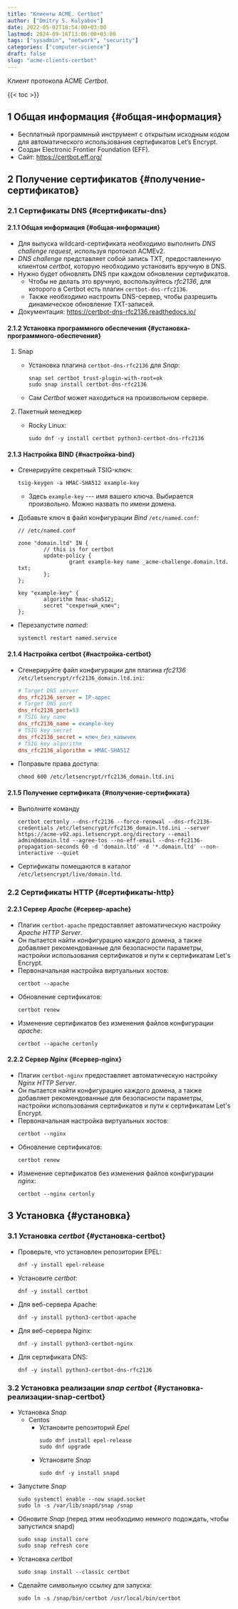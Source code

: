 ```yaml
---
title: "Клиенты ACME. Certbot"
author: ["Dmitry S. Kulyabov"]
date: 2022-05-02T16:54:00+03:00
lastmod: 2024-09-16T13:06:00+03:00
tags: ["sysadmin", "network", "security"]
categories: ["computer-science"]
draft: false
slug: "acme-clients-certbot"
---
```


Клиент протокола ACME _Certbot_.

<!--more-->

{{< toc >}}


## <span class="section-num">1</span> Общая информация {#общая-информация}

-   Бесплатный программный инструмент с открытым исходным кодом для автоматического использования сертификатов Let’s Encrypt.
-   Создан Electronic Frontier Foundation (EFF).
-   Сайт: <https://certbot.eff.org/>


## <span class="section-num">2</span> Получение сертификатов {#получение-сертификатов}


### <span class="section-num">2.1</span> Сертификаты DNS {#сертификаты-dns}


#### <span class="section-num">2.1.1</span> Общая информация {#общая-информация}

-   Для выпуска wildcard-сертификата необходимо выполнить _DNS challenge request_, используя протокол ACMEv2.
-   _DNS challenge_ представляет собой запись TXT, предоставленную клиентом _certbot_, которую необходимо установить вручную в DNS.
-   Нужно будет обновлять DNS при каждом обновлении сертификатов.
    -   Чтобы не делать это вручную, воспользуйтесь _rfc2136_, для которого в Certbot есть плагин `certbot-dns-rfc2136`.
    -   Также необходимо настроить DNS-сервер, чтобы разрешить динамическое обновление TXT-записей.
-   Документация: <https://certbot-dns-rfc2136.readthedocs.io/>


#### <span class="section-num">2.1.2</span> Установка программного обеспечения {#установка-программного-обеспечения}

<!--list-separator-->

1.  Snap

    -   Установка плагина `certbot-dns-rfc2136` для _Snap_:
        ```shell
        snap set certbot trust-plugin-with-root=ok
        sudo snap install certbot-dns-rfc2136
        ```
    -   Сам _Certbot_ может находиться на произвольном сервере.

<!--list-separator-->

2.  Пакетный менеджер

    -   Rocky Linux:
        ```shell
        sudo dnf -y install certbot python3-certbot-dns-rfc2136
        ```


#### <span class="section-num">2.1.3</span> Настройка BIND {#настройка-bind}

-   Сгенерируйте секретный TSIG-ключ:
    ```shell
    tsig-keygen -a HMAC-SHA512 example-key
    ```

    -   Здесь `example-key` --- имя вашего ключа. Выбирается произвольно. Можно назвать по имени домена.
-   Добавьте ключ в файл конфигурации _Bind_ `/etc/named.conf`:
    ```conf-unix
    // /etc/named.conf

    zone "domain.ltd" IN {
            // this is for certbot
            update-policy {
                    grant example-key name _acme-challenge.domain.ltd. txt;
            };
    };

    key "example-key" {
            algorithm hmac-sha512;
            secret "секретный_ключ";
    };
    ```
-   Перезапустите _named_:
    ```shell
    systemctl restart named.service
    ```


#### <span class="section-num">2.1.4</span> Настройка certbot {#настройка-certbot}

-   Сгенерируйте файл конфигурации для плагина _rfc2136_ `/etc/letsencrypt/rfc2136_domain.ltd.ini`:
    ```ini
    # Target DNS server
    dns_rfc2136_server = IP-адрес
    # Target DNS port
    dns_rfc2136_port=53
    # TSIG key name
    dns_rfc2136_name = example-key
    # TSIG key secret
    dns_rfc2136_secret = ключ_без_кавычек
    # TSIG key algorithm
    dns_rfc2136_algorithm = HMAC-SHA512
    ```
-   Поправьте права доступа:
    ```shell
    chmod 600 /etc/letsencrypt/rfc2136_domain.ltd.ini
    ```


#### <span class="section-num">2.1.5</span> Получение сертификата {#получение-сертификата}

-   Выполните команду
    ```shell
    certbot certonly --dns-rfc2136 --force-renewal --dns-rfc2136-credentials /etc/letsencrypt/rfc2136_domain.ltd.ini --server https://acme-v02.api.letsencrypt.org/directory --email admin@domain.ltd --agree-tos --no-eff-email --dns-rfc2136-propagation-seconds 60 -d 'domain.ltd' -d '*.domain.ltd' --non-interactive --quiet
    ```
-   Сертификаты помещаются в каталог `/etc/letsencrypt/live/domain.ltd`.


### <span class="section-num">2.2</span> Сертификаты HTTP {#сертификаты-http}


#### <span class="section-num">2.2.1</span> Сервер _Apache_ {#сервер-apache}

-   Плагин `certbot-apache` предоставляет автоматическую настройку _Apache HTTP Server_.
-   Он пытается найти конфигурацию каждого домена, а также добавляет рекомендованные для безопасности параметры, настройки использования сертификатов и пути к сертификатам Let's Encrypt.
-   Первоначальная настройка виртуальных хостов:
    ```shell
    certbot --apache
    ```
-   Обновление сертификатов:
    ```shell
    certbot renew
    ```
-   Изменение сертификатов без изменения файлов конфигурации _apache_:
    ```shell
    certbot --apache certonly
    ```


#### <span class="section-num">2.2.2</span> Сервер _Nginx_ {#сервер-nginx}

-   Плагин `certbot-nginx` предоставляет автоматическую настройку _Nginx HTTP Server_.
-   Он пытается найти конфигурацию каждого домена, а также добавляет рекомендованные для безопасности параметры, настройки использования сертификатов и пути к сертификатам Let's Encrypt.
-   Первоначальная настройка виртуальных хостов:
    ```shell
    certbot --nginx
    ```
-   Обновление сертификатов:
    ```shell
    certbot renew
    ```
-   Изменение сертификатов без изменения файлов конфигурации _nginx_:
    ```shell
    certbot --nginx certonly
    ```


## <span class="section-num">3</span> Установка {#установка}


### <span class="section-num">3.1</span> Установка _certbot_ {#установка-certbot}

-   Проверьте, что установлен репозитории EPEL:
    ```shell
    dnf -y install epel-release
    ```
-   Установите _certbot_:
    ```shell
    dnf -y install certbot
    ```
-   Для веб-сервера Apache:
    ```shell
    dnf -y install python3-certbot-apache
    ```
-   Для веб-сервера Nginx:
    ```shell
    dnf -y install python3-certbot-nginx
    ```
-   Для сертификата DNS:
    ```shell
    dnf -y install python3-certbot-dns-rfc2136
    ```


### <span class="section-num">3.2</span> Установка реализации _snap certbot_ {#установка-реализации-snap-certbot}

-   Установка _Snap_
    -   Centos
        -   Установите репозиторий _Epel_
            ```shell
            sudo dnf install epel-release
            sudo dnf upgrade
            ```
        -   Установите _Snap_
            ```shell
            sudo dnf -y install snapd
            ```
-   Запустите _Snap_
    ```shell
    sudo systemctl enable --now snapd.socket
    sudo ln -s /var/lib/snapd/snap /snap
    ```
-   Обновите _Snap_ (перед этим необходимо немного подождать, чтобы запустился snapd)
    ```shell
    sudo snap install core
    sudo snap refresh core
    ```
-   Установка _certbot_
    ```shell
    sudo snap install --classic certbot
    ```
-   Сделайте символьную ссылку для запуска:
    ```shell
    sudo ln -s /snap/bin/certbot /usr/local/bin/certbot
    ```
